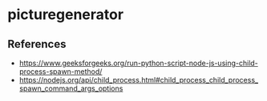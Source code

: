 # picturegenerator

## References
* https://www.geeksforgeeks.org/run-python-script-node-js-using-child-process-spawn-method/
* https://nodejs.org/api/child_process.html#child_process_child_process_spawn_command_args_options
